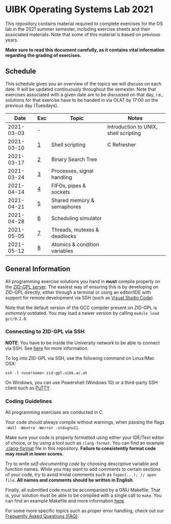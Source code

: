 # UIBK Operating Systems Lab 2021

This repository contains material required to complete exercises for the OS
lab in the 2021 summer semester, including exercise sheets and their
associated materials. Note that some of this material is based on previous
years.

**Make sure to read this document carefully, as it contains vital information
regarding the grading of exercises.**

## Schedule

This schedule gives you an overview of the topics we will discuss on each
date. It will be updated continuously throughout the semester. Note that
exercises associated with a given date are to be discussed on that day, i.e.,
solutions for that exercise have to be handed in via OLAT by 17:00 on the
previous day (Tuesdays).

| Date       | Exc             | Topic                         | Notes                                 |
| ---------- | --------------- | ----------------------------- | ------------------------------------- |
| 2021-03-03 | -               |                               | Introduction to UNIX, shell scripting |
| 2021-03-10 | [1](exercise01) | Shell scripting               | C Refresher                           |
| 2021-03-17 | [2](exercise02) | Binary Search Tree            |                                       |
| 2021-03-24 | [3](exercise03) | Processes, signal handling    |                                       |
| 2021-04-14 | [4](exercise04) | FIFOs, pipes & sockets        |                                       |
| 2021-04-21 | [5](exercise05) | Shared memory & semaphores    |                                       |
| 2021-04-28 | [6](exercise06) | Scheduling simulator          |                                       |
| 2021-05-05 | [7](exercise07) | Threads, mutexes & deadlocks  |                                       |
| 2021-05-12 | [8](exercise08) | Atomics & condition variables |                                       |

## General Information

All programming exercise solutions you hand in **must** compile properly on
the [ZID-GPL server](https://www.uibk.ac.at/zid/systeme/linux/lpccs_4/benutzeranleitung_zid-gpl.html).
The easiest way of ensuring this is by developing on ZID-GPL directly, either
through a terminal or using an editor/IDE with support for remote development
via SSH (such as [Visual Studio
Code](https://code.visualstudio.com/docs/remote/ssh)).

Note that the default version of the GCC compiler present on ZID-GPL is
_extremely_ outdated. You may load a newer version by calling `module load gcc/9.2.0`.

### Connecting to ZID-GPL via SSH

**NOTE**: You have to be inside the University network to be able to connect
via SSH. See [here](https://www.uibk.ac.at/zid/netz-komm/vpn/) for more
information.

To log into ZID-GPL via SSH, use the following command on Linux/Mac OSX:

`ssh -l <username> zid-gpl.uibk.ac.at`

On Windows, you can use Powershell (Windows 10) or a third-party SSH client
such as [PuTTY](https://www.putty.org/).

### Coding Guidelines

All programming exercises are conducted in C.

Your code should always compile without warnings, when passing the flags `-Wall -Wextra -Werror -std=gnu11`.

Make sure your code is properly
formatted using either your IDE/Text editor of choice, or by using a tool
such as `clang-format`. You can find an example
[.clang-format](.clang-format) file in this repository. **Failure to
consistently format code may result in lower scores.**

Try to write _self-documenting code_ by choosing descriptive variable and
function names. While you may want to add comments to certain sections of
your code, try to avoid trivial comments such as `fopen(...); // open file`.
**All names and comments should be written in English**.

Finally, all submitted code must be accompanied by a GNU Makefile. That
is, your solution must be able to be compiled with a single call to `make`.
You can find an example Makefile and more information
[here](example_makefile).

For some more specific topics such as proper error handling, check out our
[Frequently Asked Questions (FAQ)](FAQ.md).
